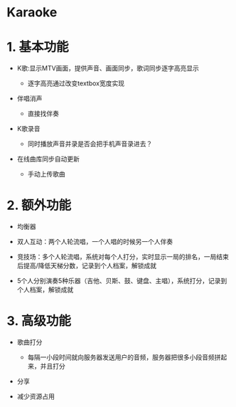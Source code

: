 # Karaoke

# 1. 基本功能

- K歌:显示MTV画面，提供声音、画面同步，歌词同步逐字高亮显示
  - 逐字高亮通过改变textbox宽度实现

- 伴唱消声
  - 直接找伴奏

- K歌录音
  - 同时播放声音并录是否会把手机声音录进去？

- 在线曲库同步自动更新
  - 手动上传歌曲

# 2. 额外功能

- 均衡器

- 双人互动：两个人轮流唱，一个人唱的时候另一个人伴奏

- 竞技场：多个人轮流唱，系统对每个人打分，实时显示一局的排名，一局结束后提高/降低天梯分数，记录到个人档案，解锁成就

- 5个人分别演奏5种乐器（吉他、贝斯、鼓、键盘、主唱），系统打分，记录到个人档案，解锁成就

# 3. 高级功能

- 歌曲打分
  - 每隔一小段时间就向服务器发送用户的音频，服务器把很多小段音频拼起来，并且打分

- 分享

- 减少资源占用